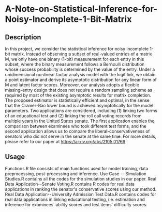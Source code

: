 # A-Note-on-Statistical-Inference-for-Noisy-Incomplete-1-Bit-Matrix


## Description
In this project, we consider the statistical inference for noisy incomplete 1-bit matrix. Instead of observing a subset of real-valued entries of a matrix M, we only have one binary (1-bit) measurement for each entry in this subset, where the binary measurement follows a  Bernoulli distribution whose success probability is determined by the value of the entry. Under a unidimensional nonlinear factor analysis model with the logit link, we obtain a point estimator and derive its asymptotic distribution for any linear form of M and latent factor scores. Moreover, our analysis adopts a flexible missing-entry design that does not require a random sampling scheme as required by most of the existing asymptotic results for matrix completion. The proposed estimator is statistically efficient and optimal, in the sense that the Cramer-Rao lower bound is achieved asymptotically for the model parameters. Two applications are considered, including (1) linking  two forms of an educational test and  (2) linking the roll call voting records from multiple years in the United States senate. The first application enables the comparison between examinees who took different test forms, and the second application allows us to compare the liberal-conservativeness of senators who did not serve in the senate at the same time. For more details, please refer to our paper at https://arxiv.org/abs/2105.01769



## Usage
Functions.R file consists of main functions used for model training, data preprocessing, post-processing and inference. 
Use Case -- Simulation Studies.R contains all the codes for the simulation studies in our paper.
Real Data Application--Senate Voting.R contains R codes for real data applications in ranking the senator's conservative scores using our method.
Real Data Application--University Admission Test Data.R contains codes for real data applications in linking educational testing, i.e. estimation and inference for examinees' ability scores and test items' difficulty scores.

